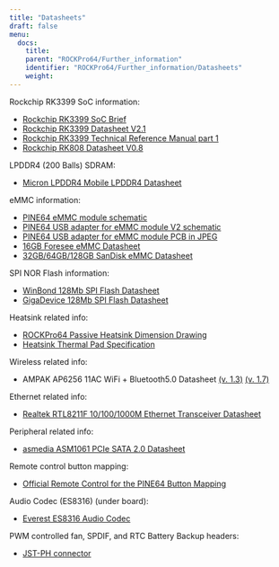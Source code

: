 ```yaml
---
title: "Datasheets"
draft: false
menu:
  docs:
    title:
    parent: "ROCKPro64/Further_information"
    identifier: "ROCKPro64/Further_information/Datasheets"
    weight: 
---
```


Rockchip RK3399 SoC information:

* [Rockchip RK3399 SoC Brief](https://www.rock-chips.com/a/en/products/RK33_Series/2016/0419/758.html)
* [Rockchip RK3399 Datasheet V2.1](http://opensource.rock-chips.com/images/d/d7/Rockchip_RK3399_Datasheet_V2.1-20200323.pdf)
* [Rockchip RK3399 Technical Reference Manual part 1](http://opensource.rock-chips.com/images/e/ee/Rockchip_RK3399TRM_V1.4_Part1-20170408.pdf)
* [Rockchip RK808 Datasheet V0.8](https://files.pine64.org/doc/datasheet/rockpro64/RK808%20datasheet%20V0.8.pdf)

LPDDR4 (200 Balls) SDRAM:

* [Micron LPDDR4 Mobile LPDDR4 Datasheet](https://files.pine64.org/doc/datasheet/rockpro64/SM512M32Z01MD2BNP(200BALL).pdf)

eMMC information:

* [PINE64 eMMC module schematic](https://files.pine64.org/doc/rock64/PINE64_eMMC_Module_20170719.pdf)
* [PINE64 USB adapter for eMMC module V2 schematic](https://files.pine64.org/doc/rock64/usb%20emmc%20module%20adapter%20v2.pdf)
* [PINE64 USB adapter for eMMC module PCB in JPEG](https://files.pine64.org/doc/rock64/USB%20adapter%20for%20eMMC%20module%20PCB.tar)
* [16GB Foresee eMMC Datasheet](https://files.pine64.org/doc/datasheet/pine64/E-00517%20FORESEE_eMMC_NCEMAM8B-16G%20SPEC.pdf)
* [32GB/64GB/128GB SanDisk eMMC Datasheet](https://files.pine64.org/doc/datasheet/pine64/SDINADF4-16-128GB-H%20data%20sheet%20v1.13.pdf)

SPI NOR Flash information:

* [WinBond 128Mb SPI Flash Datasheet](https://files.pine64.org/doc/datasheet/pine64/w25q128jv%20spi%20revc%2011162016.pdf)
* [GigaDevice 128Mb SPI Flash Datasheet](https://files.pine64.org/doc/datasheet/pine64/GD25Q128C-Rev2.5.pdf)

Heatsink related info:

* [ROCKPro64 Passive Heatsink Dimension Drawing](https://files.pine64.org/doc/datasheet/rockpro64/Rockpro%20Passive%20Heatsink%20Spec.jpg)
* [Heatsink Thermal Pad Specification](https://files.pine64.org/doc/datasheet/rockpro64/LMS-TC150%20Silicon%20Thermal%20Pad.pdf)

Wireless related info:

* AMPAK AP6256 11AC WiFi + Bluetooth5.0 Datasheet [(v. 1.3)](https://files.pine64.org/doc/datasheet/rockpro64/AP6256%20datasheet_V1.3_12202017.pdf) [(v. 1.7)](http://files.pine64.org/doc/datasheet/PinebookPro/AP6256%20datasheet_V1.7_12282018.pdf)

Ethernet related info:

* [Realtek RTL8211F 10/100/1000M Ethernet Transceiver Datasheet](https://files.pine64.org/doc/datasheet/rock64/RTL8211F-CG-Realtek.pdf)

Peripheral related info:

* [asmedia ASM1061 PCIe SATA 2.0 Datasheet](https://files.pine64.org/doc/datasheet/rockpro64/ASM1061_Data%20Sheet_R1_8.pdf)

Remote control button mapping:

* [Official Remote Control for the PINE64 Button Mapping](https://files.pine64.org/doc/Pine%20A64%20Schematic/remote-wit-logo.jpg)

Audio Codec (ES8316) (under board):

* [Everest ES8316 Audio Codec](http://everest-semi.com/pdf/ES8316%20PB.pdf)

PWM controlled fan, SPDIF, and RTC Battery Backup headers:

* [JST-PH connector](https://www.jst-mfg.com/product/pdf/eng/ePH.pdf)
